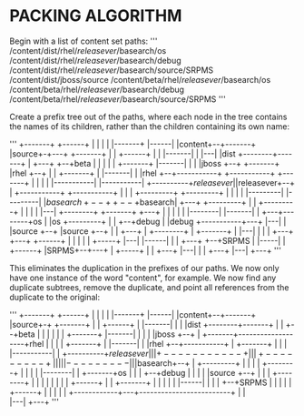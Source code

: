 PACKING ALGORITHM
=================

Begin with a list of content set paths:
'''
/content/dist/rhel/$releasever/$basearch/os
/content/dist/rhel/$releasever/$basearch/debug
/content/dist/rhel/$releasever/$basearch/source/SRPMS
/content/dist/jboss/source
/content/beta/rhel/$releasever/$basearch/os
/content/beta/rhel/$releasever/$basearch/debug
/content/beta/rhel/$releasever/$basearch/source/SRPMS
'''

Create a prefix tree out of the paths, where each node in the tree contains the
names of its children, rather than the children containing its own name:

'''
+-------+                              +------+
|       |                              |      |
|-------+                              |------|
|content+--+-------+                   |source+-+---+
+-------+  |       |                   +------+ |   |
           |-------|                   |        |---|
           |dist   +--------+-------+  |        +---+
        +--+beta   |        |       |  |
        |  +-------+        |-------|  |
        |                   |jboss  +--+
+-------+                   |rhel   +--+
|       |                   +-------+  |
|-------|                              |
|rhel   +--+-----------+               +-----------+
+-------+  |           |               |           |
           |-----------|               |-----------|
+----------+$releasever|               |$releasever+--+
|          +-----------+               +-----------+  |
|                                                     |
+---------+                                 +---------+
|         |                                 |         |
|---------|                                 |---------|
|$basearch+--+                           +--+$basearch|    +---+
+---------+  |                           |  +---------+    |   |
             |                           |                 |---|
             +--------+                  +-------+         +---+
             |        |                  |       |         |
             |--------|                  |-------|         |
+---+--------+os      |                  |os     +---------+
|   |     +--+debug   |                  |debug  +-----------+---+
|---|     |  |source  +--+               |source +--+        |   |
+---+     |  +--------+  |               +-------+  |        |---|
          |              |                          |        +---+
      +---+              +------+                   |
      |   |              |      |                   +-----+
      |---|              |------|                   |     |
      +---+           +--+SRPMS |                   |-----|
                      |  +------+                   |SRPMS+--+---+
                      |                             +-----+  |   |
                  +---+                                      |---|
                  |   |                                      +---+
                  |---|
                  +---+
'''

This eliminates the duplication in the prefixes of our paths. We now only have
one instance of the word "content", for example. We now find any duplicate
subtrees, remove the duplicate, and point all references from the duplicate to
the original:

'''
+-------+                              +------+
|       |                              |      |
|-------+                              |------|
|content+--+-------+                   |source+-+
+-------+  |       |                   +------+ | 
           |-------|                   |        |
           |dist   +--------+-------+  |        |
        +--+beta   |        |       |  |        |
        |  +-------+        |-------|  |        |
        |                   |jboss  +--+        |
+-------+-------------------+rhel   |           |
|       |                   +-------+           |
|-------|                                       |
|rhel   +--+-----------+                        |
+-------+  |           |                        |
           |-----------|                        |
+----------+$releasever|                        |
|          +-----------+                        |
|                                               |
+---------+                                     |
|         |                                     |
|---------|                                     |
|$basearch+--+                                  |
+---------+  |                                  |
             |                                  |
             +--------+                         |
             |        |                         |
             |--------|                         |
     +-------+os      |                         |
     |    +--+debug   |                         |
     |    |  |source  +--+                      |
     |    |  +--------+  |                      |
     |    |              |                      |
     |    |              +------+               |
     |    +-------+      |      |               |
     |            |      |------|               |
     |            |   +--+SRPMS |               |
     |            |   |  +------+               |
     |            |   |                         |
     +------------+---+-------------------------+
                  |   |           
                  |---|
                  +---+
'''

